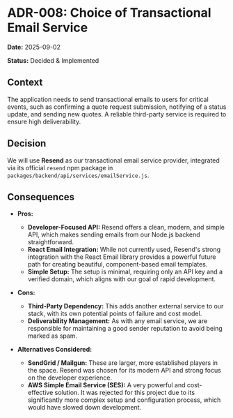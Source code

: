 # ADR-008: Choice of Transactional Email Service

**Date:** 2025-09-02

**Status:** Decided & Implemented

## Context

The application needs to send transactional emails to users for critical events, such as confirming a quote request submission, notifying of a status update, and sending new quotes. A reliable third-party service is required to ensure high deliverability.

## Decision

We will use **Resend** as our transactional email service provider, integrated via its official `resend` npm package in `packages/backend/api/services/emailService.js`.

## Consequences

*   **Pros:**
    *   **Developer-Focused API:** Resend offers a clean, modern, and simple API, which makes sending emails from our Node.js backend straightforward.
    *   **React Email Integration:** While not currently used, Resend's strong integration with the React Email library provides a powerful future path for creating beautiful, component-based email templates.
    *   **Simple Setup:** The setup is minimal, requiring only an API key and a verified domain, which aligns with our goal of rapid development.

*   **Cons:**
    *   **Third-Party Dependency:** This adds another external service to our stack, with its own potential points of failure and cost model.
    *   **Deliverability Management:** As with any email service, we are responsible for maintaining a good sender reputation to avoid being marked as spam.

*   **Alternatives Considered:**
    *   **SendGrid / Mailgun:** These are larger, more established players in the space. Resend was chosen for its modern API and strong focus on the developer experience.
    *   **AWS Simple Email Service (SES):** A very powerful and cost-effective solution. It was rejected for this project due to its significantly more complex setup and configuration process, which would have slowed down development.
